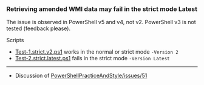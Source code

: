 
### Retrieving amended WMI data may fail in the strict mode Latest

The issue is observed in PowerShell v5 and v4, not v2.
PowerShell v3 is not tested (feedback please).

Scripts

- [Test-1.strict.v2.ps1](Test-1.strict.v2.ps1) works in the normal or strict mode `-Version 2`
- [Test-2.strict.latest.ps1](Test-2.strict.latest.ps1) fails in the strict mode `-Version Latest`

***

- Discussion of [PowerShellPracticeAndStyle/issues/51](https://github.com/PoshCode/PowerShellPracticeAndStyle/issues/51)
